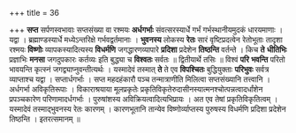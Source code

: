 +++
title = 36

+++
**सप्त** सर्पणस्वभावाः सप्तसंख्या वा रश्मयः **अर्धगर्भाः** संवत्सरस्यार्धे गर्भं गर्भस्थानीयमुदकं धारयमाणाः । यद्वा । ब्रह्माण्डस्यार्धे मध्येऽन्तरिक्षे गर्भवद्वर्तमानाः । **भुवनस्य** लोकस्य **रेतः** सारं वृष्टिप्रदत्वेन रेतोभूताः तादृशा रश्मयः **विष्णोः** व्यापकस्यादित्यस्य **विधर्मणि** जगद्धारणव्यापारे **प्रदिशा** प्रदेशेन **तिष्ठन्ति** वर्तन्ते । किच **ते** **धीतिभिः** प्रज्ञाभिः **मनसा** जगदुपकारः कर्तव्यः इति बुद्ध्या च **विश्वतः** सर्वतः ॥ द्वितीयार्थे तसिः ॥ विश्वं **परि** **भवन्ति** परितो भावयन्ति कृत्स्नं जगद्व्याप्नुवन्तीत्यर्थः । यस्मादेवं तस्मात् **ते** ते एव **विपश्चितः** बुद्धियुक्ताः **परिभुवः** सर्वत्र व्याप्ताश्च यद्वा । सप्तार्धगर्भाः । सप्त महदहंकारौ पञ्च तन्मात्राणीति मिलित्वा सप्तसंख्यानि तत्त्वानि । अर्धगर्भा अविकृतिरूपाः । विकाराश्रयाया मूलप्रकृतेः प्रकृतिविकृतेरुदासीनस्यात्मनश्चोत्पन्नत्वादर्धांशेन प्रपञ्चकारेण परिणामादर्धगर्भाः । पुरुषांशस्य अविक्रियत्वादित्यभिप्रायः । अत एव तेषां प्रकृतिविकृतित्वम् । यस्मादेवं तस्माद्भुवनस्य रेतः कारणम् । कारणभूतानि तान्येव विष्णोर्व्याप्तस्य पुरुषस्य विधर्मणि प्रदिशा प्रदेशेन तिष्ठन्ति । इतरत्समानम् ॥